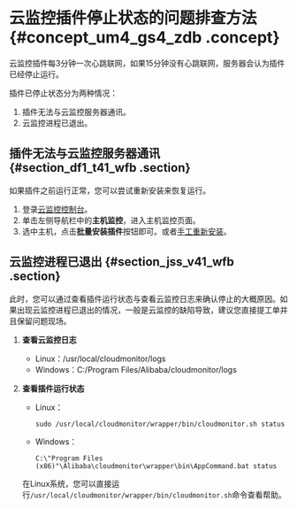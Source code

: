 # 云监控插件停止状态的问题排查方法 {#concept_um4_gs4_zdb .concept}

云监控插件每3分钟一次心跳联网，如果15分钟没有心跳联网，服务器会认为插件已经停止运行。

插件已停止状态分为两种情况：

1.  插件无法与云监控服务器通讯。
2.  云监控进程已退出。

## 插件无法与云监控服务器通讯 {#section_df1_t41_wfb .section}

如果插件之前运行正常，您可以尝试重新安装来恢复运行。

1.  登录[云监控控制台](https://cloudmonitor.console.aliyun.com)。
2.  单击左侧导航栏中的**主机监控**，进入主机监控页面。
3.  选中主机，点击**批量安装插件**按钮即可。或者[手工重新安装](https://www.alibabacloud.com/help/faq-detail/38859.htm)。

## 云监控进程已退出 {#section_jss_v41_wfb .section}

此时，您可以通过查看插件运行状态与查看云监控日志来确认停止的大概原因。如果出现云监控进程已退出的情况，一般是云监控的缺陷导致，建议您直接提工单并且保留问题现场。

1.  **查看云监控日志**
    -   Linux：/usr/local/cloudmonitor/logs
    -   Windows：C:/Program Files/Alibaba/cloudmonitor/logs
2.  **查看插件运行状态**

    -   Linux：

        ```
        sudo /usr/local/cloudmonitor/wrapper/bin/cloudmonitor.sh status
        ```

    -   Windows：

        ```
        C:\"Program Files (x86)"\Alibaba\cloudmonitor\wrapper\bin\AppCommand.bat status
        ```

    在Linux系统，您可以直接运行`/usr/local/cloudmonitor/wrapper/bin/cloudmonitor.sh`命令查看帮助。


